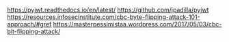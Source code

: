 https://pyjwt.readthedocs.io/en/latest/
https://github.com/jpadilla/pyjwt
https://resources.infosecinstitute.com/cbc-byte-flipping-attack-101-approach/#gref
https://masterpessimistaa.wordpress.com/2017/05/03/cbc-bit-flipping-attack/
